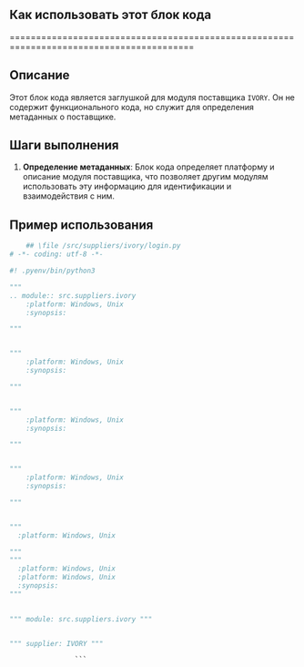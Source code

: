 ## Как использовать этот блок кода
=========================================================================================

Описание
-------------------------
Этот блок кода является заглушкой для модуля поставщика `IVORY`. Он не содержит функционального кода, но служит для определения метаданных о поставщике.

Шаги выполнения
-------------------------
1. **Определение метаданных**: Блок кода определяет платформу и описание модуля поставщика, что позволяет другим модулям использовать эту информацию для идентификации и взаимодействия с ним.

Пример использования
-------------------------

```python
    ## \file /src/suppliers/ivory/login.py
# -*- coding: utf-8 -*-

#! .pyenv/bin/python3

"""
.. module:: src.suppliers.ivory 
	:platform: Windows, Unix
	:synopsis:

"""


"""
	:platform: Windows, Unix
	:synopsis:

"""


"""
	:platform: Windows, Unix
	:synopsis:

"""


"""
	:platform: Windows, Unix
	:synopsis:

"""


"""
  :platform: Windows, Unix

"""
"""
  :platform: Windows, Unix
  :platform: Windows, Unix
  :synopsis:
"""
  

""" module: src.suppliers.ivory """


""" supplier: IVORY """

                ```